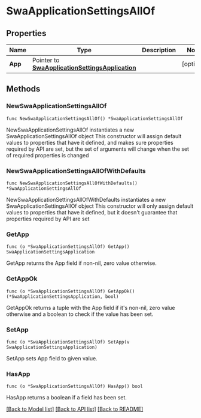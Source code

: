 # SwaApplicationSettingsAllOf

## Properties

Name | Type | Description | Notes
------------ | ------------- | ------------- | -------------
**App** | Pointer to [**SwaApplicationSettingsApplication**](SwaApplicationSettingsApplication.md) |  | [optional] 

## Methods

### NewSwaApplicationSettingsAllOf

`func NewSwaApplicationSettingsAllOf() *SwaApplicationSettingsAllOf`

NewSwaApplicationSettingsAllOf instantiates a new SwaApplicationSettingsAllOf object
This constructor will assign default values to properties that have it defined,
and makes sure properties required by API are set, but the set of arguments
will change when the set of required properties is changed

### NewSwaApplicationSettingsAllOfWithDefaults

`func NewSwaApplicationSettingsAllOfWithDefaults() *SwaApplicationSettingsAllOf`

NewSwaApplicationSettingsAllOfWithDefaults instantiates a new SwaApplicationSettingsAllOf object
This constructor will only assign default values to properties that have it defined,
but it doesn't guarantee that properties required by API are set

### GetApp

`func (o *SwaApplicationSettingsAllOf) GetApp() SwaApplicationSettingsApplication`

GetApp returns the App field if non-nil, zero value otherwise.

### GetAppOk

`func (o *SwaApplicationSettingsAllOf) GetAppOk() (*SwaApplicationSettingsApplication, bool)`

GetAppOk returns a tuple with the App field if it's non-nil, zero value otherwise
and a boolean to check if the value has been set.

### SetApp

`func (o *SwaApplicationSettingsAllOf) SetApp(v SwaApplicationSettingsApplication)`

SetApp sets App field to given value.

### HasApp

`func (o *SwaApplicationSettingsAllOf) HasApp() bool`

HasApp returns a boolean if a field has been set.


[[Back to Model list]](../README.md#documentation-for-models) [[Back to API list]](../README.md#documentation-for-api-endpoints) [[Back to README]](../README.md)


